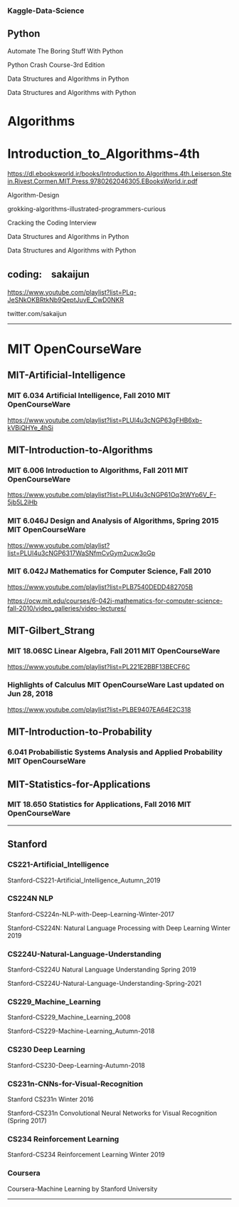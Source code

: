 ### Kaggle-Data-Science




## Python

Automate The Boring Stuff With Python

Python Crash Course-3rd Edition

Data Structures and Algorithms in Python

Data Structures and Algorithms with Python

# Algorithms

# Introduction_to_Algorithms-4th

https://dl.ebooksworld.ir/books/Introduction.to.Algorithms.4th.Leiserson.Stein.Rivest.Cormen.MIT.Press.9780262046305.EBooksWorld.ir.pdf

Algorithm-Design

grokking-algorithms-illustrated-programmers-curious

Cracking the Coding Interview

Data Structures and Algorithms in Python

Data Structures and Algorithms with Python


## coding:　sakaijun

https://www.youtube.com/playlist?list=PLq-JeSNkOKBRtkNb9QeptJuvE_CwD0NKR

twitter.com/sakaijun

-----

# MIT OpenCourseWare


## MIT-Artificial-Intelligence 

### MIT 6.034 Artificial Intelligence, Fall 2010  MIT OpenCourseWare

https://www.youtube.com/playlist?list=PLUl4u3cNGP63gFHB6xb-kVBiQHYe_4hSi

## MIT-Introduction-to-Algorithms 

### MIT 6.006 Introduction to Algorithms, Fall 2011  MIT OpenCourseWare

https://www.youtube.com/playlist?list=PLUl4u3cNGP61Oq3tWYp6V_F-5jb5L2iHb

### MIT 6.046J Design and Analysis of Algorithms, Spring 2015   MIT OpenCourseWare

https://www.youtube.com/playlist?list=PLUl4u3cNGP6317WaSNfmCvGym2ucw3oGp

### MIT 6.042J Mathematics for Computer Science, Fall 2010

https://www.youtube.com/playlist?list=PLB7540DEDD482705B

https://ocw.mit.edu/courses/6-042j-mathematics-for-computer-science-fall-2010/video_galleries/video-lectures/

## MIT-Gilbert_Strang 

### MIT 18.06SC Linear Algebra, Fall 2011  MIT OpenCourseWare

https://www.youtube.com/playlist?list=PL221E2BBF13BECF6C

### Highlights of Calculus   MIT OpenCourseWare Last updated on Jun 28, 2018

https://www.youtube.com/playlist?list=PLBE9407EA64E2C318

## MIT-Introduction-to-Probability 

### 6.041 Probabilistic Systems Analysis and Applied Probability  MIT OpenCourseWare

## MIT-Statistics-for-Applications

### MIT 18.650 Statistics for Applications, Fall 2016  MIT OpenCourseWare


-----

## Stanford

### CS221-Artificial_Intelligence

Stanford-CS221-Artificial_Intelligence_Autumn_2019 


### CS224N NLP

Stanford-CS224n-NLP-with-Deep-Learning-Winter-2017 

Stanford-CS224N: Natural Language Processing with Deep Learning Winter 2019


### CS224U-Natural-Language-Understanding

Stanford-CS224U Natural Language Understanding Spring 2019

Stanford-CS224U-Natural-Language-Understanding-Spring-2021


### CS229_Machine_Learning

Stanford-CS229_Machine_Learning_2008 

Stanford-CS229-Machine-Learning_Autumn-2018 


### CS230 Deep Learning

Stanford-CS230-Deep-Learning-Autumn-2018 


### CS231n-CNNs-for-Visual-Recognition

Stanford CS231n Winter 2016

Stanford-CS231n Convolutional Neural Networks for Visual Recognition (Spring 2017)



### CS234 Reinforcement Learning

Stanford-CS234 Reinforcement Learning Winter 2019


### Coursera

Coursera-Machine Learning by Stanford University

-----



